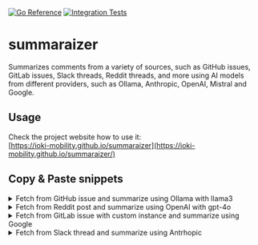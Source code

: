 [![Go Reference](https://pkg.go.dev/badge/github.com/ioki-mobility/summaraizer.svg)](https://pkg.go.dev/github.com/ioki-mobility/summaraizer)
[![Integration Tests](https://github.com/ioki-mobility/summaraizer/actions/workflows/integration_tests.yml/badge.svg)](https://github.com/ioki-mobility/summaraizer/actions/workflows/integration_tests.yml)

# summaraizer

Summarizes comments from a variety of sources, such as GitHub issues, GitLab issues, Slack threads, Reddit threads, and more 
using AI models from different providers, such as Ollama, Anthropic, OpenAI, Mistral and Google.


## Usage

Check the project website how to use it:
</br>[https://ioki-mobility.github.io/summaraizer](https://ioki-mobility.github.io/summaraizer/)

## Copy & Paste snippets

<details>
    <summary>Fetch from GitHub issue and summarize using Ollama with llama3</summary>

```bash
summaraizer github --issue golang/go/66960 | summaraizer ollama --model llama3
```

</details>

<details>
    <summary>Fetch from Reddit post and summarize using OpenAI with gpt-4o</summary>

```bash
summaraizer reddit --post 'r/ArtificialInteligence/comments/1d16cxl/miss_ai_worlds_first_beauty_contest_with_computer/' | summaraizer openai --model gpt-4o --token SUPER_SECRET_API_TOKEN
```

</details>

<details>
    <summary>Fetch from GitLab issue with custom instance and summarize using Google</summary>

```bash
summaraizer gitlab --issue sre/it-support/203 --token SUPER_SECRET_API_TOKEN --url https://gitlab.url.com | summaraizer google --token SUPER_SECRET_API_TOKEN
```

</details>

<details>
    <summary>Fetch from Slack thread and summarize using Antrhopic</summary>

```bash
summaraizer slack --channel C07ED7YBB1P --ts 1723214080.317439 --token SUPER_SECRET_API_TOKEN | summaraizer anthropic --token SUPER_SECRET_API_TOKEN
```

</details>
